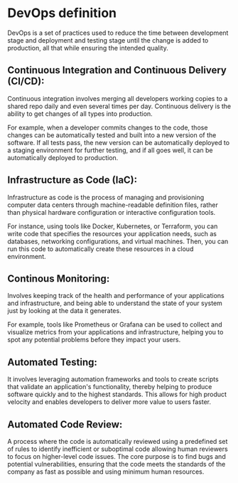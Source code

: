 # DevOps definition 
DevOps is a set of practices used to reduce the time between development stage and deployment and testing stage until the change is added to production, all that while ensuring the intended quality.

## Continuous Integration and Continuous Delivery (CI/CD):
Continuous integration involves merging all developers working copies to a shared repo daily and even several times per day. Continuous delivery is the ability to get changes of all types into production.

For example, when a developer commits changes to the code, those changes can be automatically tested and built into a new version of the software. If all tests pass, the new version can be automatically deployed to a staging environment for further testing, and if all goes well, it can be automatically deployed to production.

## Infrastructure as Code (IaC): 
Infrastructure as code is the process of managing and provisioning computer data centers through machine-readable definition files, rather than physical hardware configuration or interactive configuration tools.

For instance, using tools like Docker, Kubernetes, or Terraform, you can write code that specifies the resources your application needs, such as databases, networking configurations, and virtual machines. Then, you can run this code to automatically create these resources in a cloud environment.

##  Continous Monitoring: 
Involves keeping track of the health and performance of your applications and infrastructure, and being able to understand the state of your system just by looking at the data it generates.

For example, tools like Prometheus or Grafana can be used to collect and visualize metrics from your applications and infrastructure, helping you to spot any potential problems before they impact your users.

## Automated Testing:
It involves leveraging automation frameworks and tools to create scripts that validate an application's functionality, thereby helping to produce software quickly and to the highest standards. This allows for high product velocity and enables developers to deliver more value to users faster.

## Automated Code Review:
A process where the code is automatically reviewed using a predefined set of rules to identify inefficient or suboptimal code allowing human reviewers to focus on higher-level code issues. The core purpose is to find bugs and potential vulnerabilities, ensuring that the code meets the standards of the company as fast as possible and using minimum human resources. 
